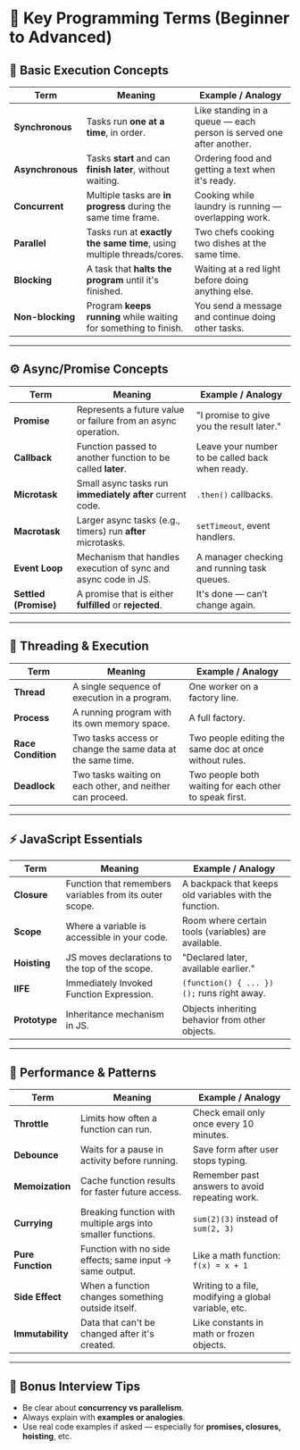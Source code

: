 # 🔑 Key Programming Terms (Beginner to Advanced)

## 🧠 Basic Execution Concepts

| Term            | Meaning                                                                 | Example / Analogy                                                                 |
|-----------------|-------------------------------------------------------------------------|------------------------------------------------------------------------------------|
| **Synchronous** | Tasks run **one at a time**, in order.                                  | Like standing in a queue — each person is served one after another.               |
| **Asynchronous**| Tasks **start** and can **finish later**, without waiting.              | Ordering food and getting a text when it's ready.                                 |
| **Concurrent**  | Multiple tasks are **in progress** during the same time frame.          | Cooking while laundry is running — overlapping work.                              |
| **Parallel**    | Tasks run at **exactly the same time**, using multiple threads/cores.   | Two chefs cooking two dishes at the same time.                                    |
| **Blocking**    | A task that **halts the program** until it's finished.                  | Waiting at a red light before doing anything else.                                |
| **Non-blocking**| Program **keeps running** while waiting for something to finish.        | You send a message and continue doing other tasks.                                |

---

## ⚙️ Async/Promise Concepts

| Term              | Meaning                                                                 | Example / Analogy                                                                 |
|-------------------|-------------------------------------------------------------------------|------------------------------------------------------------------------------------|
| **Promise**        | Represents a future value or failure from an async operation.           | "I promise to give you the result later."                                         |
| **Callback**       | Function passed to another function to be called **later**.             | Leave your number to be called back when ready.                                   |
| **Microtask**      | Small async tasks run **immediately after** current code.               | `.then()` callbacks.                                                              |
| **Macrotask**      | Larger async tasks (e.g., timers) run **after** microtasks.             | `setTimeout`, event handlers.                                                     |
| **Event Loop**     | Mechanism that handles execution of sync and async code in JS.          | A manager checking and running task queues.                                       |
| **Settled (Promise)** | A promise that is either **fulfilled** or **rejected**.              | It's done — can’t change again.                                                   |

---

## 🧪 Threading & Execution

| Term           | Meaning                                                                 | Example / Analogy                                                                   |
|----------------|-------------------------------------------------------------------------|--------------------------------------------------------------------------------------|
| **Thread**      | A single sequence of execution in a program.                            | One worker on a factory line.                                                       |
| **Process**     | A running program with its own memory space.                            | A full factory.                                                                     |
| **Race Condition**| Two tasks access or change the same data at the same time.            | Two people editing the same doc at once without rules.                             |
| **Deadlock**     | Two tasks waiting on each other, and neither can proceed.              | Two people both waiting for each other to speak first.                             |

---

## ⚡ JavaScript Essentials

| Term              | Meaning                                                                | Example / Analogy                                                                 |
|-------------------|------------------------------------------------------------------------|------------------------------------------------------------------------------------|
| **Closure**        | Function that remembers variables from its outer scope.               | A backpack that keeps old variables with the function.                            |
| **Scope**          | Where a variable is accessible in your code.                         | Room where certain tools (variables) are available.                               |
| **Hoisting**       | JS moves declarations to the top of the scope.                       | "Declared later, available earlier."                                              |
| **IIFE**           | Immediately Invoked Function Expression.                             | `(function() { ... })();` runs right away.                                        |
| **Prototype**      | Inheritance mechanism in JS.                                          | Objects inheriting behavior from other objects.                                   |

---

## 🧰 Performance & Patterns

| Term           | Meaning                                                                 | Example / Analogy                                                                 |
|----------------|-------------------------------------------------------------------------|------------------------------------------------------------------------------------|
| **Throttle**     | Limits how often a function can run.                                   | Check email only once every 10 minutes.                                           |
| **Debounce**     | Waits for a pause in activity before running.                         | Save form after user stops typing.                                                |
| **Memoization**  | Cache function results for faster future access.                      | Remember past answers to avoid repeating work.                                    |
| **Currying**     | Breaking function with multiple args into smaller functions.           | `sum(2)(3)` instead of `sum(2, 3)`                                                |
| **Pure Function**| Function with no side effects; same input → same output.              | Like a math function: `f(x) = x + 1`                                              |
| **Side Effect**  | When a function changes something outside itself.                     | Writing to a file, modifying a global variable, etc.                              |
| **Immutability** | Data that can't be changed after it's created.                        | Like constants in math or frozen objects.                                         |

---

## 📌 Bonus Interview Tips

- Be clear about **concurrency vs parallelism**.
- Always explain with **examples or analogies**.
- Use real code examples if asked — especially for **promises, closures, hoisting**, etc.
```

